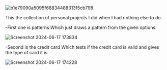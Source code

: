 ![b1e79090a5095f66834488313f5cb798](https://github.com/notsuju/personalprojects/assets/131643792/e5111e8c-1e75-495a-9acd-9846d72111a0)


This the collection of personal projects I did when I had nothing else to do.


-First one is patterns
Which just draws a pattern from the given options.

![Screenshot 2024-06-17 173834](https://github.com/notsuju/personalprojects/assets/131643792/146f8b6f-c018-4b63-b7e6-3c16f85ba9e5)




-Second is the credit card
Which tests if the credit card is valid and gives the type of card it is.

![Screenshot 2024-06-17 174228](https://github.com/notsuju/personalprojects/assets/131643792/cd614797-265c-4d90-84fa-3354cecdfbb6)


